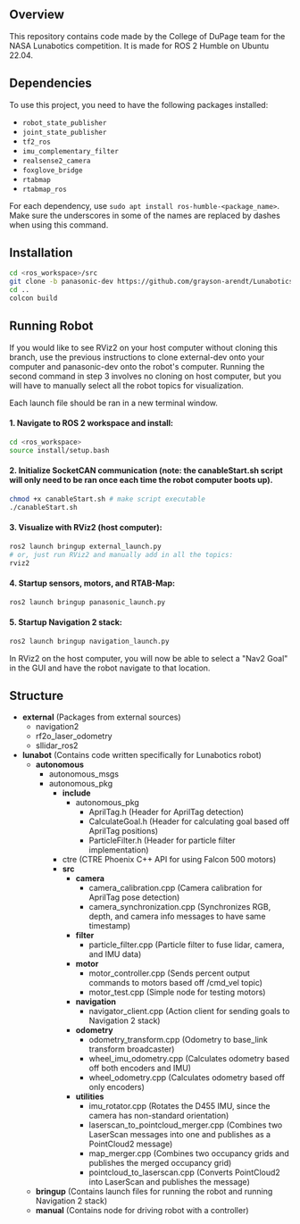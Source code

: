 ## Overview

This repository contains code made by the College of DuPage team for the NASA Lunabotics competition. It is made for ROS 2 Humble on Ubuntu 22.04. 

## Dependencies

To use this project, you need to have the following packages installed:

- `robot_state_publisher`
- `joint_state_publisher`
- `tf2_ros`
- `imu_complementary_filter`
- `realsense2_camera`
- `foxglove_bridge`
- `rtabmap`
- `rtabmap_ros`

For each dependency, use `sudo apt install ros-humble-<package_name>`. Make sure the underscores in some of the names are replaced by dashes when using this command.

## Installation
```bash
cd <ros_workspace>/src
git clone -b panasonic-dev https://github.com/grayson-arendt/Lunabotics-2024.git
cd ..
colcon build
```

## Running Robot

If you would like to see RViz2 on your host computer without cloning this branch, use the previous instructions to clone external-dev onto your computer and panasonic-dev onto the robot's computer. Running the second command in step 3 involves no cloning on host computer, but you will have to manually select all the robot topics for visualization.

Each launch file should be ran in a new terminal window. 

#### 1. Navigate to ROS 2 workspace and install:
```bash
cd <ros_workspace>
source install/setup.bash
```

#### 2. Initialize SocketCAN communication (note: the canableStart.sh script will only need to be ran once each time the robot computer boots up).
```bash
chmod +x canableStart.sh # make script executable
./canableStart.sh
```

#### 3. Visualize with RViz2 (host computer):
```bash
ros2 launch bringup external_launch.py
# or, just run RViz2 and manually add in all the topics:
rviz2
```

#### 4. Startup sensors, motors, and RTAB-Map:

```bash
ros2 launch bringup panasonic_launch.py
```

#### 5. Startup Navigation 2 stack:

```bash
ros2 launch bringup navigation_launch.py
```

In RViz2 on the host computer, you will now be able to select a "Nav2 Goal" in the GUI and have the robot navigate to that location. 

## Structure

- **external** (Packages from external sources)
  - navigation2
  - rf2o_laser_odometry
  - sllidar_ros2
- **lunabot**  (Contains code written specifically for Lunabotics robot)
  - **autonomous**
    - autonomous_msgs
    - autonomous_pkg
      - **include**
        - autonomous_pkg
          - AprilTag.h (Header for AprilTag detection)
          - CalculateGoal.h (Header for calculating goal based off AprilTag positions)
          - ParticleFilter.h (Header for particle filter implementation)
      - ctre (CTRE Phoenix C++ API for using Falcon 500 motors)
      - **src**
        - **camera**
          - camera_calibration.cpp (Camera calibration for AprilTag pose detection)
          - camera_synchronization.cpp (Synchronizes RGB, depth, and camera info messages to have same timestamp)
        - **filter**
          - particle_filter.cpp (Particle filter to fuse lidar, camera, and IMU data)
        - **motor**
          - motor_controller.cpp (Sends percent output commands to motors based off /cmd_vel topic)
          - motor_test.cpp (Simple node for testing motors)
        - **navigation**
          - navigator_client.cpp (Action client for sending goals to Navigation 2 stack)
        - **odometry**
          - odometry_transform.cpp (Odometry to base_link transform broadcaster)
          - wheel_imu_odometry.cpp (Calculates odometry based off both encoders and IMU)
          - wheel_odometry.cpp (Calculates odometry based off only encoders)
        - **utilities**
          - imu_rotator.cpp (Rotates the D455 IMU, since the camera has non-standard orientation)
          - laserscan_to_pointcloud_merger.cpp (Combines two LaserScan messages into one and publishes as a PointCloud2 message)
          - map_merger.cpp (Combines two occupancy grids and publishes the merged occupancy grid)
          - pointcloud_to_laserscan.cpp (Converts PointCloud2 into LaserScan and publishes the message)
  - **bringup** (Contains launch files for running the robot and running Navigation 2 stack)
  - **manual**  (Contains node for driving robot with a controller)
